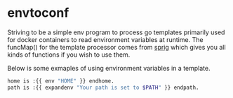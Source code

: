 # envtoconf

Striving to be a simple env program to process go templates primarily used for docker containers to read environment variables at runtime. The funcMap() for the template processor comes from [sprig](https://github.com/Masterminds/sprig) which gives you all kinds of functions if you wish to use them.

Below is some exmaples of using environment variables in a template.

``` bash
home is :{{ env "HOME" }} endhome.
path is :{{ expandenv "Your path is set to $PATH" }} endpath.

```
